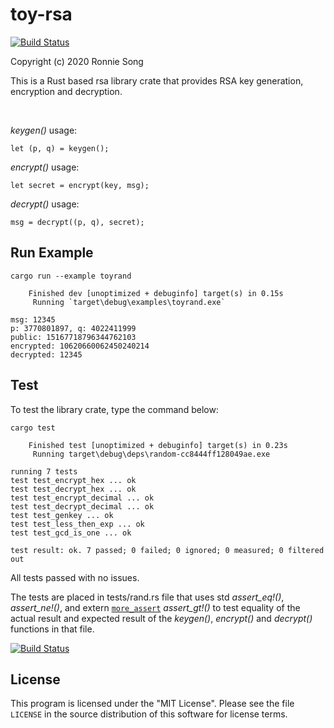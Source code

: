 # toy-rsa

[![Build Status](https://travis-ci.com/ronniesong0809/toy-rsa.svg?token=ysuqwpSTd1nLYmpB7CY5&branch=examples)](https://travis-ci.com/ronniesong0809/toy-rsa)

Copyright (c) 2020 Ronnie Song

This is a Rust based rsa library crate that provides RSA key generation, encryption and decryption.

<br>

*keygen()* usage:
```
let (p, q) = keygen();
```

*encrypt()* usage:
```
let secret = encrypt(key, msg);
```

*decrypt()* usage:
```
msg = decrypt((p, q), secret);
```

## Run Example

```
cargo run --example toyrand
```

```
    Finished dev [unoptimized + debuginfo] target(s) in 0.15s
     Running `target\debug\examples\toyrand.exe`

msg: 12345
p: 3770801897, q: 4022411999
public: 15167718796344762103
encrypted: 10620660062450240214
decrypted: 12345
```


## Test
To test the library crate, type the command below:
```
cargo test
```

```
    Finished test [unoptimized + debuginfo] target(s) in 0.23s
     Running target\debug\deps\random-cc8444ff128049ae.exe

running 7 tests
test test_encrypt_hex ... ok
test test_decrypt_hex ... ok
test test_encrypt_decimal ... ok
test test_decrypt_decimal ... ok
test test_genkey ... ok
test test_less_then_exp ... ok
test test_gcd_is_one ... ok

test result: ok. 7 passed; 0 failed; 0 ignored; 0 measured; 0 filtered out
```

All tests passed with no issues.

The tests are placed in tests/rand.rs file that uses std *assert_eq!()*, *assert_ne!()*, and extern [`more_assert`]() *assert_gt!()* to test equality of the actual result and expected result of the *keygen()*, *encrypt()* and *decrypt()* functions in that file.

[![Build Status](https://travis-ci.com/ronniesong0809/toy-rsa.svg?token=ysuqwpSTd1nLYmpB7CY5&branch=examples)](https://travis-ci.com/ronniesong0809/toy-rsa)

## License

This program is licensed under the "MIT License".  Please
see the file `LICENSE` in the source distribution of this
software for license terms.
